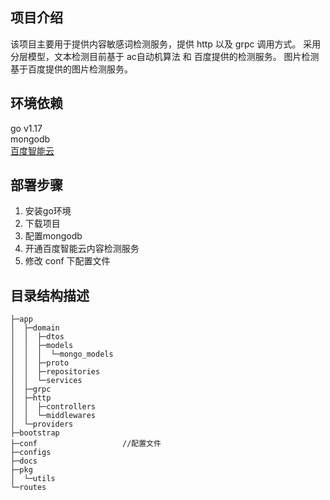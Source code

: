## 项目介绍
该项目主要用于提供内容敏感词检测服务，提供 http 以及 grpc 调用方式。
采用分层模型，文本检测目前基于 ac自动机算法 和 百度提供的检测服务。
图片检测基于百度提供的图片检测服务。

## 环境依赖
go v1.17  
mongodb  
[百度智能云](https://cloud.baidu.com/solution/censoring?track=b07f3ea2be2cdc5cf7052e4f5b47af1c236b6019a950ac15&bd_vid=12333161148280427575e)

## 部署步骤
1. 安装go环境
2. 下载项目 
3. 配置mongodb
4. 开通百度智能云内容检测服务
5. 修改 conf 下配置文件


## 目录结构描述
```
├─app
│  ├─domain
│  │  ├─dtos
│  │  ├─models
│  │  │  └─mongo_models
│  │  ├─proto
│  │  ├─repositories
│  │  └─services
│  ├─grpc
│  ├─http
│  │  ├─controllers
│  │  └─middlewares
│  └─providers
├─bootstrap
├─conf                   //配置文件
├─configs
├─docs
├─pkg
│  └─utils
└─routes

```